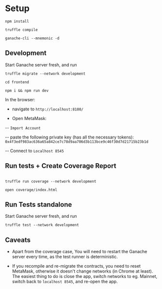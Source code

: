 
# Setup

`npm install`

`truffle compile`

`ganache-cli --mnemonic -d`

## Development

Start Ganache server fresh, and run
```
truffle migrate --network development
```

`cd frontend`

`npm i && npm run dev`

In the browser:

- navigate to `http://localhost:8100/`

- Open MetaMask:

-- `Import Account`

-- paste the following private key (has all the necessary tokens): `0x4f3edf983ac636a65a842ce7c78d9aa706d3b113bce9c46f30d7d21715b23b1d`

-- Connect to `Localhost 8545`

## Run tests + Create Coverage Report

```

truffle run coverage --network development

open coverage/index.html

```

## Run Tests standalone

Start Ganache server fresh, and run

```
truffle test --network development
```

## Caveats

- Apart from the coverage case, You will need to restart the Ganache server every time, as the test runner is deterministic.

- If you recompile and re-migrate the contracts, you need to reset MetaMask, otherwise it doesn't change networks (in Chrome at least). The easiest thing to do is close the app, switch networks to eg. Mainnet, switch back to `localhost 8545`, and re-open the app.